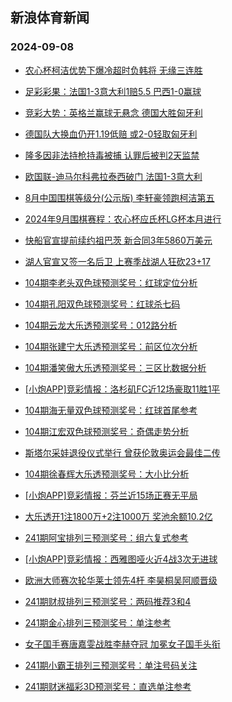 ## 新浪体育新闻 
### 2024-09-08

+ [农心杯柯洁优势下爆冷超时负韩将 无缘三连胜](https://sports.sina.com.cn/go/2024-09-07/doc-incnincn3801841.shtml)

+ [足彩彩果：法国1-3意大利1赔5.5 巴西1-0赢球](https://sports.sina.com.cn/l/2024-09-07/doc-incnhqxw4171170.shtml)

+ [竞彩大势：英格兰赢球无悬念 德国大胜匈牙利](https://sports.sina.com.cn/l/2024-09-07/doc-incnhqxy0948893.shtml)

+ [德国队大换血仍开1.19低赔 或2-0轻取匈牙利](https://sports.sina.com.cn/l/2024-09-07/doc-incnfieh8017337.shtml)

+ [隆多因非法持枪持毒被捕 认罪后被判2天监禁](https://sports.sina.com.cn/basketball/nba/2024-09-06/doc-incnfxzy7822935.shtml)

+ [欧国联-迪马尔科弗拉泰西破门 法国1-3意大利](https://sports.sina.com.cn/g/seriea/2024-09-07/doc-incnhvfw0849096.shtml)

+ [8月中国围棋等级分(公示版)  李轩豪领跑柯洁第五](https://sports.sina.com.cn/go/2024-09-07/doc-incnhzps3979014.shtml)

+ [2024年9月围棋赛程：农心杯应氏杯LG杯本月进行](https://sports.sina.com.cn/go/2024-09-07/doc-incnhzpn7509317.shtml)

+ [快船官宣提前续约祖巴茨 新合同3年5860万美元](https://sports.sina.com.cn/basketball/nba/2024-09-06/doc-incnfyah1207085.shtml)

+ [湖人官宣又签一名后卫 上赛季战湖人狂砍23+17](https://sports.sina.com.cn/basketball/nba/2024-09-07/doc-incnifvk7444698.shtml)

+ [104期李老头双色球预测奖号：红球定位分析](https://sports.sina.com.cn/l/2024-09-07/doc-incnfpnn1422249.shtml)

+ [104期孔阳双色球预测奖号：红球杀七码](https://sports.sina.com.cn/l/2024-09-07/doc-incnfpnn1421910.shtml)

+ [104期云龙大乐透预测奖号：012路分析](https://sports.sina.com.cn/l/2024-09-07/doc-incnfpnk4642925.shtml)

+ [104期张建宁大乐透预测奖号：前区位次分析](https://sports.sina.com.cn/l/2024-09-07/doc-incnfpnk4642265.shtml)

+ [104期潘笑傲大乐透预测奖号：三区比数据分析](https://sports.sina.com.cn/l/2024-09-07/doc-incnfpnk4642799.shtml)

+ [[小炮APP]竞彩情报：洛杉矶FC近12场豪取11胜1平](https://sports.sina.com.cn/l/2024-09-07/doc-incnftua7879783.shtml)

+ [104期海无量双色球预测奖号：红球首尾参考](https://sports.sina.com.cn/l/2024-09-07/doc-incnfpnh4759694.shtml)

+ [104期江宏双色球预测奖号：奇偶走势分析](https://sports.sina.com.cn/l/2024-09-07/doc-incnfpnn1421510.shtml)

+ [斯塔尔采娃退役仪式举行 曾获伦敦奥运会最佳二传](https://sports.sina.com.cn/others/volleyball/2024-09-07/doc-incnhqxs7674460.shtml)

+ [104期徐春辉大乐透预测奖号：大小比分析](https://sports.sina.com.cn/l/2024-09-07/doc-incnfpnk4642629.shtml)

+ [[小炮APP]竞彩情报：芬兰近15场正赛无平局](https://sports.sina.com.cn/l/2024-09-07/doc-incnfpnh4755283.shtml)

+ [大乐透开1注1800万+2注1000万 奖池余额10.2亿](https://sports.sina.com.cn/l/2024-09-07/doc-incniwth3626437.shtml)

+ [241期阿宝排列三预测奖号：组六复式参考](https://sports.sina.com.cn/l/2024-09-07/doc-incnhzpq4245292.shtml)

+ [[小炮APP]竞彩情报：西雅图哑火近4战3次无进球](https://sports.sina.com.cn/l/2024-09-07/doc-incnftuh4516744.shtml)

+ [欧洲大师赛次轮华莱士领先4杆 李昊桐吴阿顺晋级](https://sports.sina.com.cn/golf/pgatour/2024-09-07/doc-incnhqxy0951868.shtml)

+ [241期财叔排列三预测奖号：两码推荐3和4](https://sports.sina.com.cn/l/2024-09-07/doc-incnhzpq4244899.shtml)

+ [241期金心排列三预测奖号：单注参考](https://sports.sina.com.cn/l/2024-09-07/doc-incnhzpn7489919.shtml)

+ [女子国手赛唐嘉雯战胜李赫夺冠 加冕女子国手头衔](https://sports.sina.com.cn/go/2024-09-07/doc-incniwtk0384395.shtml)

+ [241期小霸王排列三预测奖号：单注号码关注](https://sports.sina.com.cn/l/2024-09-07/doc-incnhzpq4242783.shtml)

+ [241期财迷福彩3D预测奖号：直选单注参考](https://sports.sina.com.cn/l/2024-09-07/doc-incnhzpq4241925.shtml)

